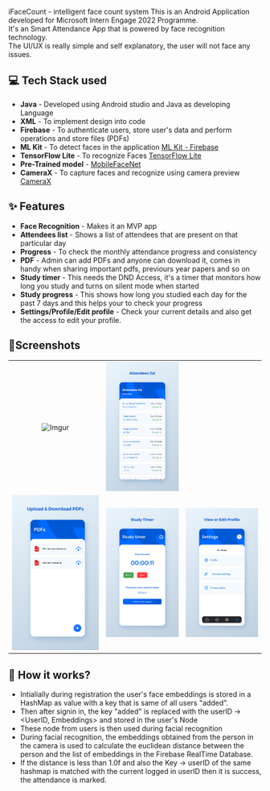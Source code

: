 iFaceCount - intelligent face count system
This is an Android Application developed for Microsoft Intern Engage 2022 Programme.<br />
It's an Smart Attendance App that is powered by face recognition technology.<br />
The UI/UX is really simple and self explanatory, the user will not face any issues.<br />

## 💻 Tech Stack used 
- **Java** - Developed using Android studio and Java as developing Language
- **XML** - To implement design into code
- **Firebase** - To authenticate users, store user's data and perform operations and store files (PDFs)
- **ML Kit** - To detect faces in the application [ML Kit - Firebase](https://developers.google.com/ml-kit)
- **TensorFlow Lite** - To recognize Faces [TensorFlow Lite](https://www.tensorflow.org/lite)
- **Pre-Trained model** - [MobileFaceNet](https://github.com/sirius-ai/MobileFaceNet_TF)
- **CameraX** - To capture faces and recognize using camera preview [CameraX](https://developer.android.com/training/camerax)

## ✨ Features
- **Face Recognition** - Makes it an MVP app
- **Attendees list** - Shows a list of attendees that are present on that particular day
- **Progress** - To check the monthly attendance progress and consistency
- **PDF** - Admin can add PDFs and anyone can download it, comes in handy when sharing important pdfs, previours year papers and so on
- **Study timer** - This needs the DND Access, it's a timer that monitors how long you study and turns on silent mode when started
- **Study progress** - This shows how long you studied each day for the past 7 days and this helps your to check your progress
- **Settings/Profile/Edit profile** - Check your current details and also get the access to edit your profile.

## 📱Screenshots
||||
|:----------------------------------------:|:-----------------------------------------:|:-----------------------------------------: |
|  ![Imgur](Screenshots/Screenshot2023-08-07001829.png) | ![Imgur](Screenshots/3rd.png) |
| ![Imgur](Screenshots/4th.png) | ![Imgur](Screenshots/5th.png) | ![Imgur](Screenshots/6th.png) |

## 🤔 How it works?
- Intialially during registration the user's face embeddings is stored in a HashMap as value with a key that is same of all users "added".<br />
- Then after signin in, the key "added" is replaced with the userID -> <UserID, Embeddings> and stored in the user's Node<br />
- These node from users is then used during facial recognition<br />
- During facial recognition, the embeddings obtained from the person in the camera is used to calculate the euclidean distance between the person and the list of embeddings in the Firebase   RealTime Database.<br />
- If the distance is less than 1.0f and also the Key -> userID of the same hashmap is matched with the current logged in userID then it is success, the attendance is marked.<br />
